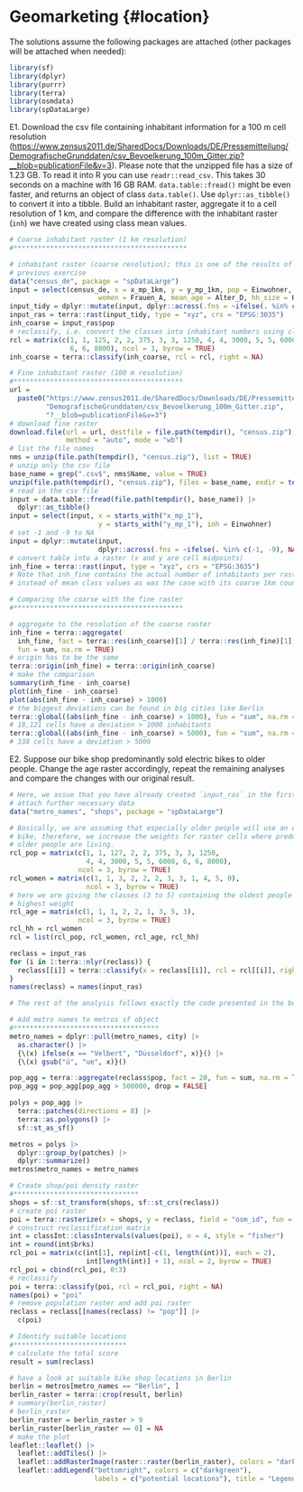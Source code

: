 # Geomarketing {#location}




The solutions assume the following packages are attached (other packages will be attached when needed):

``` r
library(sf)
library(dplyr)
library(purrr)
library(terra)
library(osmdata)
library(spDataLarge)
```

E1. Download the csv file containing inhabitant information for a 100 m cell resolution (https://www.zensus2011.de/SharedDocs/Downloads/DE/Pressemitteilung/DemografischeGrunddaten/csv_Bevoelkerung_100m_Gitter.zip?__blob=publicationFile&v=3).
Please note that the unzipped file has a size of 1.23 GB.
To read it into R you can use `readr::read_csv`.
This takes 30 seconds on a machine with 16 GB RAM.
`data.table::fread()` might be even faster, and returns an object of class `data.table()`.
Use `dplyr::as_tibble()` to convert it into a tibble.
Build an inhabitant raster, aggregate it to a cell resolution of 1 km, and compare the difference with the inhabitant raster (`inh`) we have created using class mean values.

``` r
# Coarse inhabitant raster (1 km resolution)
#*******************************************

# inhabitant raster (coarse resolution); this is one of the results of the 
# previous exercise
data("census_de", package = "spDataLarge")
input = select(census_de, x = x_mp_1km, y = y_mp_1km, pop = Einwohner,
                      women = Frauen_A, mean_age = Alter_D, hh_size = HHGroesse_D)
input_tidy = dplyr::mutate(input, dplyr::across(.fns = ~ifelse(. %in% c(-1, -9), NA, .)))
input_ras = terra::rast(input_tidy, type = "xyz", crs = "EPSG:3035")
inh_coarse = input_ras$pop
# reclassify, i.e. convert the classes into inhabitant numbers using class means
rcl = matrix(c(1, 1, 125, 2, 2, 375, 3, 3, 1250, 4, 4, 3000, 5, 5, 6000,
               6, 6, 8000), ncol = 3, byrow = TRUE)
inh_coarse = terra::classify(inh_coarse, rcl = rcl, right = NA)

# Fine inhabitant raster (100 m resolution)
#******************************************
url =
  paste0("https://www.zensus2011.de/SharedDocs/Downloads/DE/Pressemitteilung/",
         "DemografischeGrunddaten/csv_Bevoelkerung_100m_Gitter.zip", 
         "?__blob=publicationFile&v=3")
# download fine raster
download.file(url = url, destfile = file.path(tempdir(), "census.zip"),
              method = "auto", mode = "wb")
# list the file names
nms = unzip(file.path(tempdir(), "census.zip"), list = TRUE)
# unzip only the csv file
base_name = grep(".csv$", nms$Name, value = TRUE)
unzip(file.path(tempdir(), "census.zip"), files = base_name, exdir = tempdir())
# read in the csv file
input = data.table::fread(file.path(tempdir(), base_name)) |>
  dplyr::as_tibble()
input = select(input, x = starts_with("x_mp_1"),
                      y = starts_with("y_mp_1"), inh = Einwohner)
# set -1 and -9 to NA
input = dplyr::mutate(input,
                      dplyr::across(.fns = ~ifelse(. %in% c(-1, -9), NA, .)))
# convert table into a raster (x and y are cell midpoints)
inh_fine = terra::rast(input, type = "xyz", crs = "EPSG:3035")
# Note that inh_fine contains the actual number of inhabitants per raster cell
# instead of mean class values as was the case with its coarse 1km counterpart

# Comparing the coarse with the fine raster
#******************************************

# aggregate to the resolution of the coarse raster
inh_fine = terra::aggregate(
  inh_fine, fact = terra::res(inh_coarse)[1] / terra::res(inh_fine)[1], 
  fun = sum, na.rm = TRUE)
# origin has to be the same
terra::origin(inh_fine) = terra::origin(inh_coarse)
# make the comparison
summary(inh_fine - inh_coarse)
plot(inh_fine - inh_coarse)
plot(abs(inh_fine - inh_coarse) > 1000)
# the biggest deviations can be found in big cities like Berlin
terra::global((abs(inh_fine - inh_coarse) > 1000), fun = "sum", na.rm = TRUE)
# 18,121 cells have a deviation > 1000 inhabitants
terra::global((abs(inh_fine - inh_coarse) > 5000), fun = "sum", na.rm = TRUE)
# 338 cells have a deviation > 5000
```

E2. Suppose our bike shop predominantly sold electric bikes to older people. 
Change the age raster accordingly, repeat the remaining analyses and compare the changes with our original result.

``` r
# Here, we assue that you have already created `input_ras` in the first exercise.
# attach further necessary data
data("metro_names", "shops", package = "spDataLarge")

# Basically, we are assuming that especially older people will use an electric
# bike, therefore, we increase the weights for raster cells where predominantly
# older people are living.
rcl_pop = matrix(c(1, 1, 127, 2, 2, 375, 3, 3, 1250, 
                   4, 4, 3000, 5, 5, 6000, 6, 6, 8000), 
                 ncol = 3, byrow = TRUE)
rcl_women = matrix(c(1, 1, 3, 2, 2, 2, 3, 3, 1, 4, 5, 0), 
                   ncol = 3, byrow = TRUE)
# here we are giving the classes (3 to 5) containing the oldest people the
# highest weight
rcl_age = matrix(c(1, 1, 1, 2, 2, 1, 3, 5, 3),
                 ncol = 3, byrow = TRUE)
rcl_hh = rcl_women
rcl = list(rcl_pop, rcl_women, rcl_age, rcl_hh)

reclass = input_ras
for (i in 1:terra::nlyr(reclass)) {
  reclass[[i]] = terra::classify(x = reclass[[i]], rcl = rcl[[i]], right = NA)
}
names(reclass) = names(input_ras)

# The rest of the analysis follows exactly the code presented in the book. 

# Add metro names to metros sf object
#************************************
metro_names = dplyr::pull(metro_names, city) |>
  as.character() |>
  {\(x) ifelse(x == "Velbert", "Düsseldorf", x)}() |>
  {\(x) gsub("ü", "ue", x)}()

pop_agg = terra::aggregate(reclass$pop, fact = 20, fun = sum, na.rm = TRUE)
pop_agg = pop_agg[pop_agg > 500000, drop = FALSE] 

polys = pop_agg |>
  terra::patches(directions = 8) |>
  terra::as.polygons() |>
  sf::st_as_sf()

metros = polys |>
  dplyr::group_by(patches) |>
  dplyr::summarize()
metros$metro_names = metro_names

# Create shop/poi density raster
#*******************************
shops = sf::st_transform(shops, sf::st_crs(reclass))
# create poi raster
poi = terra::rasterize(x = shops, y = reclass, field = "osm_id", fun = "length")
# construct reclassification matrix
int = classInt::classIntervals(values(poi), n = 4, style = "fisher")
int = round(int$brks)
rcl_poi = matrix(c(int[1], rep(int[-c(1, length(int))], each = 2), 
                   int[length(int)] + 1), ncol = 2, byrow = TRUE)
rcl_poi = cbind(rcl_poi, 0:3)  
# reclassify
poi = terra::classify(poi, rcl = rcl_poi, right = NA) 
names(poi) = "poi"
# remove population raster and add poi raster
reclass = reclass[[names(reclass) != "pop"]] |>
  c(poi)

# Identify suitable locations
#****************************
# calculate the total score
result = sum(reclass)

# have a look at suitable bike shop locations in Berlin
berlin = metros[metro_names == "Berlin", ]
berlin_raster = terra::crop(result, berlin)
# summary(berlin_raster)
# berlin_raster
berlin_raster = berlin_raster > 9
berlin_raster[berlin_raster == 0] = NA
# make the plot
leaflet::leaflet() |>
  leaflet::addTiles() |>
  leaflet::addRasterImage(raster::raster(berlin_raster), colors = "darkgreen", opacity = 0.8) |>
  leaflet::addLegend("bottomright", colors = c("darkgreen"), 
                     labels = c("potential locations"), title = "Legend")
```
